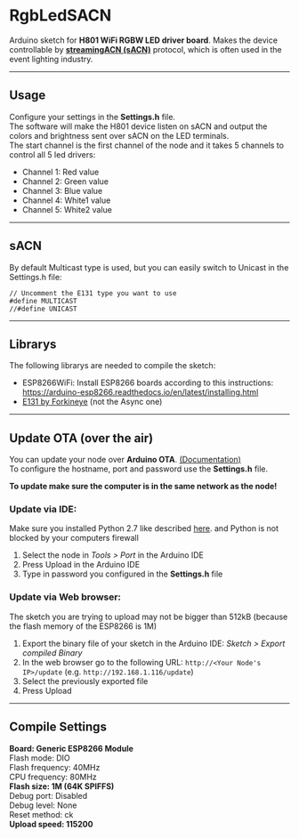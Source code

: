 # RgbLedSACN
Arduino sketch for **H801 WiFi RGBW LED driver board**. Makes the device controllable by [**streamingACN (sACN)**](https://en.wikipedia.org/wiki/Architecture_for_Control_Networks) protocol, which is often used in the event lighting industry.

---

## Usage
Configure your settings in the **Settings.h** file.  
The software will make the H801 device listen on sACN and output the colors and brightness sent over sACN on the LED terminals.  
The start channel is the first channel of the node and it takes 5 channels to control all 5 led drivers:  
- Channel 1: Red value
- Channel 2: Green value
- Channel 3: Blue value
- Channel 4: White1 value
- Channel 5: White2 value

---

## sACN

By default Multicast type is used, but you can easily switch to Unicast in the Settings.h file:
```
// Uncomment the E131 type you want to use
#define MULTICAST
//#define UNICAST
```

---

## Librarys

The following librarys are needed to compile the sketch:
  - ESP8266WiFi: Install ESP8266 boards according to this instructions: https://arduino-esp8266.readthedocs.io/en/latest/installing.html
  - [E131 by Forkineye](https://github.com/forkineye/E131) (not the Async one)

---
  
## Update OTA (over the air)

You can update your node over **Arduino OTA**. [(Documentation)](https://arduino-test.esp8266.com/Arduino/versions/2.0.0/doc/ota_updates/ota_updates.html#classic-ota-configuration)  
To configure the hostname, port and password use the **Settings.h** file.

**To update make sure the computer is in the same network as the node!**

### Update via IDE:
Make sure you installed Python 2.7 like described [here](https://arduino-test.esp8266.com/Arduino/versions/2.0.0/doc/ota_updates/ota_updates.html#classic-ota-configuration). and Python is not blocked by your computers firewall
1. Select the node in *Tools > Port* in the Arduino IDE
2. Press Upload in the Arduino IDE
3. Type in password you configured in the **Settings.h** file

### Update via Web browser:
The sketch you are trying to upload may not be bigger than 512kB (because the flash memory of the ESP8266 is 1M)
1. Export the binary file of your sketch in the Arduino IDE: *Sketch > Export compiled Binary*
2. In the web browser go to the following URL: `http://<Your Node's IP>/update` (e.g. `http://192.168.1.116/update`)
3. Select the previously exported file
4. Press Upload

---
  
## Compile Settings
**Board: Generic ESP8266 Module**  
Flash mode: DIO  
Flash frequency: 40MHz  
CPU frequency: 80MHz  
**Flash size: 1M (64K SPIFFS)**  
Debug port: Disabled  
Debug level: None  
Reset method: ck  
**Upload speed: 115200**